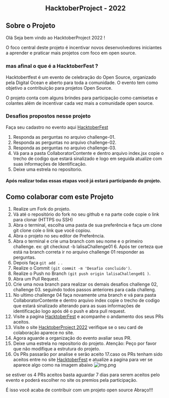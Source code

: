 <p align="center">
  <h2 align="center">HacktoberProject - 2022</h2>
</p>

## Sobre o Projeto

Olá Seja bem vindo ao HacktoberProject 2022 !

O foco central deste projeto é incentivar novos desenvolvedores iniciantes a aprender e praticar mais
projetos com foco em open source.

### mas afinal o que é a HacktoberFest ?

Hacktobertfest é um evento de celebração do Open Source, organizado pela Digital Ocean e aberto para toda a comunidade.
O evento tem como objetivo a contribuição para projetos Open Source.

O projeto conta com alguns brindes para participação como camisetas e colantes além de incentivar cada
vez mais a comunidade open source.

### Desafios propostos nesse projeto

Faça seu cadastro no evento aqui [HacktoberFest](https://hacktoberfest.com/)

1. Responda as perguntas no arquivo challenge-01.
2. Responda as perguntas no arquivo challenge-02.
3. Responda as perguntas no arquivo challenge-03.
4. Vá para a pasta CollaboratorContente e dentro arquivo index.jsx copie o trecho de codigo que estará sinalizado e logo em seguida atualize com suas informações de Identificação.
5. Deixe uma estrela no repositorio.

#### Após realizar todas essas etapas você já estará participando do projeto.

## Como colaborar com este Projeto

1. Realize um Fork do projeto.
2. Vá até o repositório do fork no seu github e na parte code copie o link para clonar (HTTPS ou SSH)
3. Abra o terminal, escolha uma pasta de sua preferência e faça um clone git clone cole o link que você copiou.
4. Abra o projeto no seu editor de Preferência.
5. Abra o terminal e crie uma branch com seu nome e o primeiro challenge.
   ex: git checkout -b lalisaChallenge01 6. Após ter certeza que está na branch correta ir no arquivo challenge 01 responder as perguntas.
6. Depois faça `git add .` .
7. Realize o Commit `(git commit -m 'Desafio concluido')`.
8. Realize o Push no Branch `(git push origin lalisaChallenge01 )`.
9. Abra um Pull Request.
10. Crie uma nova branch para realizar os demais desafios challenge 02, challenge 03. seguindo todos passos anteriores para cada challeng.
11. No ultimo challenge 04 faça novamente uma branch e vá para pasta CollaboratorContente e dentro arquivo index copie o trecho de codigo que estará sinalizado alterando para as suas informações de identificação logo após dê o push e abra pull request.
12. Visite a pagina [HacktoberFest](https://hacktoberfest.com/) e acompanhe o andamento dos seus PRs aceitos.
13. Visite o site [HacktoberProject 2022](https://hacktoberproject.vercel.app/) verifique se o seu card de colaboração aparece no site.
14. Agora aguarde a organização do evento avaliar seus PR.
15. Deixe uma estrela no repositorio do projeto.
    Atenção: Peço por favor que não modifique a estrutura do projeto.
16. Os PRs passarão por analise e serão aceito
    17.caso os PRs tenham sido aceitos entre no site [HacktoberFest](https://hacktoberfest.com/) e atualize a pagina para ver se aparece algo como na imagem abaixo
    ![img.png](img.png)

se estiver os 4 PRs aceitos basta aguardar 7 dias para serem aceitos pelo evento e poderá escolher no site os premios pela participação.

É isso você acaba de contribuir com um projeto open source Abraço!!!
